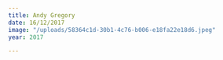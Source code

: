 ```yaml
---
title: Andy Gregory
date: 16/12/2017
image: "/uploads/58364c1d-30b1-4c76-b006-e18fa22e18d6.jpeg"
year: 2017

---
```

